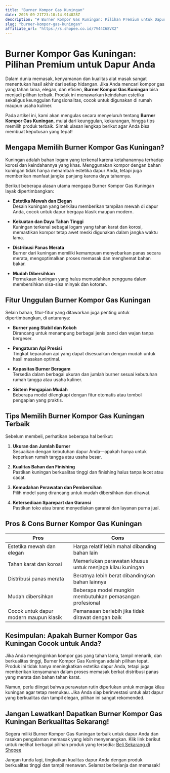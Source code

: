 ```yaml
---
title: "Burner Kompor Gas Kuningan"
date: 2025-09-21T23:10:14.914028Z
description: "# Burner Kompor Gas Kuningan: Pilihan Premium untuk Dapur Anda..."
slug: "burner-kompor-gas-kuningan"
affiliate_url: "https://s.shopee.co.id/7V44C68VX2"
---
```

# Burner Kompor Gas Kuningan: Pilihan Premium untuk Dapur Anda

Dalam dunia memasak, kenyamanan dan kualitas alat masak sangat menentukan hasil akhir dari setiap hidangan. Jika Anda mencari kompor gas yang tahan lama, elegan, dan efisien, **Burner Kompor Gas Kuningan** bisa menjadi pilihan terbaik. Produk ini menawarkan keindahan estetika sekaligus keunggulan fungsionalitas, cocok untuk digunakan di rumah maupun usaha kuliner.

Pada artikel ini, kami akan mengulas secara menyeluruh tentang **Burner Kompor Gas Kuningan**, mulai dari keunggulan, kekurangan, hingga tips memilih produk terbaik. Simak ulasan lengkap berikut agar Anda bisa membuat keputusan yang tepat!

## Mengapa Memilih Burner Kompor Gas Kuningan?

Kuningan adalah bahan logam yang terkenal karena ketahanannya terhadap korosi dan keindahannya yang khas. Menggunakan kompor dengan bahan kuningan tidak hanya menambah estetika dapur Anda, tetapi juga memberikan manfaat jangka panjang karena daya tahannya.

Berikut beberapa alasan utama mengapa Burner Kompor Gas Kuningan layak dipertimbangkan:

- **Estetika Mewah dan Elegan**  
  Desain kuningan yang berkilau memberikan tampilan mewah di dapur Anda, cocok untuk dapur bergaya klasik maupun modern.

- **Kekuatan dan Daya Tahan Tinggi**  
  Kuningan terkenal sebagai logam yang tahan karat dan korosi, memastikan kompor tetap awet meski digunakan dalam jangka waktu lama.

- **Distribusi Panas Merata**  
  Burner dari kuningan memiliki kemampuan menyebarkan panas secara merata, mengoptimalkan proses memasak dan menghemat bahan bakar.

- **Mudah Dibersihkan**  
  Permukaan kuningan yang halus memudahkan pengguna dalam membersihkan sisa-sisa minyak dan kotoran.

## Fitur Unggulan Burner Kompor Gas Kuningan

Selain bahan, fitur-fitur yang ditawarkan juga penting untuk dipertimbangkan, di antaranya:

- **Burner yang Stabil dan Kokoh**  
  Dirancang untuk menampung berbagai jenis panci dan wajan tanpa bergeser.

- **Pengaturan Api Presisi**  
  Tingkat keparahan api yang dapat disesuaikan dengan mudah untuk hasil masakan optimal.

- **Kapasitas Burner Beragam**  
  Tersedia dalam berbagai ukuran dan jumlah burner sesuai kebutuhan rumah tangga atau usaha kuliner.

- **Sistem Pengapian Mudah**  
  Beberapa model dilengkapi dengan fitur otomatis atau tombol pengapian yang praktis.

## Tips Memilih Burner Kompor Gas Kuningan Terbaik

Sebelum membeli, perhatikan beberapa hal berikut:

1. **Ukuran dan Jumlah Burner**  
   Sesuaikan dengan kebutuhan dapur Anda—apakah hanya untuk keperluan rumah tangga atau usaha besar.

2. **Kualitas Bahan dan Finishing**  
   Pastikan kuningan berkualitas tinggi dan finishing halus tanpa lecet atau cacat.

3. **Kemudahan Perawatan dan Pembersihan**  
   Pilih model yang dirancang untuk mudah dibersihkan dan dirawat.

4. **Ketersediaan Sparepart dan Garansi**  
   Pastikan toko atau brand menyediakan garansi dan layanan purna jual.

## Pros & Cons Burner Kompor Gas Kuningan

| **Pros** | **Cons** |
| --- | --- |
| Estetika mewah dan elegan | Harga relatif lebih mahal dibanding bahan lain |
| Tahan karat dan korosi | Memerlukan perawatan khusus untuk menjaga kilau kuningan |
| Distribusi panas merata | Beratnya lebih berat dibandingkan bahan lainnya |
| Mudah dibersihkan | Beberapa model mungkin membutuhkan pemasangan profesional |
| Cocok untuk dapur modern maupun klasik | Pemanasan berlebih jika tidak dirawat dengan baik |

## Kesimpulan: Apakah Burner Kompor Gas Kuningan Cocok untuk Anda?

Jika Anda menginginkan kompor gas yang tahan lama, tampil menarik, dan berkualitas tinggi, Burner Kompor Gas Kuningan adalah pilihan tepat. Produk ini tidak hanya meningkatkan estetika dapur Anda, tetapi juga memberikan kenyamanan dalam proses memasak berkat distribusi panas yang merata dan bahan tahan karat.

Namun, perlu diingat bahwa perawatan rutin diperlukan untuk menjaga kilau kuningan agar tetap memukau. Jika Anda siap berinvestasi untuk alat dapur yang berkualitas dan tampil elegan, pilihan ini sangat rekomended.

## Jangan Lewatkan! Dapatkan Burner Kompor Gas Kuningan Berkualitas Sekarang!

Segera miliki Burner Kompor Gas Kuningan terbaik untuk dapur Anda dan rasakan pengalaman memasak yang lebih menyenangkan. Klik link berikut untuk melihat berbagai pilihan produk yang tersedia: [Beli Sekarang di Shopee](https://s.shopee.co.id/7V44C68VX2)

Jangan tunda lagi, tingkatkan kualitas dapur Anda dengan produk berkualitas tinggi dan tampil menawan. Selamat berbelanja dan memasak!